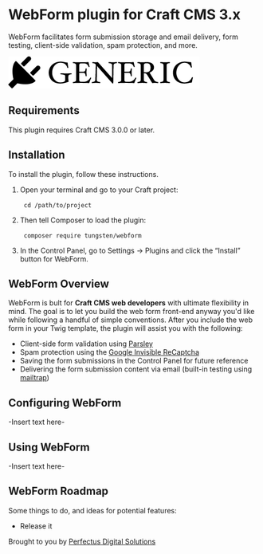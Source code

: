 # WebForm plugin for Craft CMS 3.x

WebForm facilitates form submission storage and email delivery, form testing, client-side validation, spam protection, and more.

![Screenshot](resources/img/plugin-logo.png)

## Requirements

This plugin requires Craft CMS 3.0.0 or later.

## Installation

To install the plugin, follow these instructions.

1. Open your terminal and go to your Craft project:

        cd /path/to/project

2. Then tell Composer to load the plugin:

        composer require tungsten/webform

3. In the Control Panel, go to Settings → Plugins and click the “Install” button for WebForm.

## WebForm Overview

WebForm is bult for **Craft CMS web developers** with ultimate flexibility in mind. The goal is to let you build the web form front-end anyway you'd like while following a handful of simple conventions. After you include the web form in your Twig template, the plugin will assist you with the following:

* Client-side form validation using [Parsley](http://parsleyjs.org/)
* Spam protection using the [Google Invisible ReCaptcha](https://developers.google.com/recaptcha/docs/invisible)
* Saving the form submissions in the Control Panel for future reference
* Delivering the form submission content via email (built-in testing using [mailtrap](https://mailtrap.io/))

## Configuring WebForm

-Insert text here-

## Using WebForm

-Insert text here-

## WebForm Roadmap

Some things to do, and ideas for potential features:

* Release it

Brought to you by [Perfectus Digital Solutions](https://perfectus.us)
